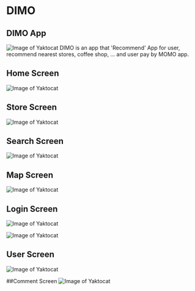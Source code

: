# DIMO

## DIMO App
![Image of Yaktocat](https://github.com/Stevenblack1717/dimo-v.02/blob/stevenblack/assets/logo/dimo.png)
DIMO is an app that 'Recommend' App for user, recommend nearest stores, coffee shop, ... and user pay by MOMO app.

## Home Screen
![Image of Yaktocat](https://github.com/Stevenblack1717/dimo-v.02/blob/stevenblack/assets/screen/HomeScreen.png)

## Store Screen
![Image of Yaktocat](https://github.com/Stevenblack1717/dimo-v.02/blob/stevenblack/assets/screen/StoreScreen.png)

## Search Screen
![Image of Yaktocat](https://github.com/Stevenblack1717/dimo-v.02/blob/stevenblack/assets/screen/SearchScreen.png)

## Map Screen
![Image of Yaktocat](https://github.com/Stevenblack1717/dimo-v.02/blob/stevenblack/assets/screen/MapScreen.png)

## Login Screen
![Image of Yaktocat](https://github.com/Stevenblack1717/dimo-v.02/blob/stevenblack/assets/screen/LoginScreen.png)

![Image of Yaktocat](https://github.com/Stevenblack1717/dimo-v.02/blob/stevenblack/assets/screen/LoginScreen(!).png)

## User Screen
![Image of Yaktocat](https://github.com/Stevenblack1717/dimo-v.02/blob/stevenblack/assets/screen/UserScreen.png)

##Comment Screen
![Image of Yaktocat](https://github.com/Stevenblack1717/dimo-v.02/blob/stevenblack/assets/screen/CommentScreen.png)
